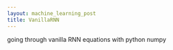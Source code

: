 ```yaml
---
layout: machine_learning_post
title: VanillaRNN
---
```

going through vanilla RNN equations with python numpy
